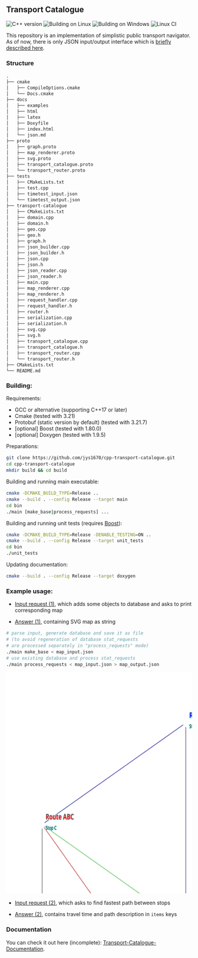 ## Transport Catalogue
![C++ version](https://img.shields.io/badge/C%2B%2B-17-blue)
![Building on Linux](https://github.com/jys1670/cpp-transport-catalogue/actions/workflows/building_linux.yml/badge.svg)
![Building on Windows](https://github.com/jys1670/cpp-transport-catalogue/actions/workflows/building_windows.yml/badge.svg)
![Linux CI](https://github.com/jys1670/cpp-transport-catalogue/actions/workflows/linux_ci_test.yml/badge.svg)

This repository is an implementation of simplistic public transport navigator.
As of now, there is only JSON input/output interface which is [briefly described here](https://github.com/jys1670/cpp-transport-catalogue/blob/main/docs/json.md).


### Structure
```
.
├── cmake
│   ├── CompileOptions.cmake
│   └── Docs.cmake
├── docs
│   ├── examples
│   ├── html
│   ├── latex
│   ├── Doxyfile
│   ├── index.html
│   └── json.md
├── proto
│   ├── graph.proto
│   ├── map_renderer.proto
│   ├── svg.proto
│   ├── transport_catalogue.proto
│   └── transport_router.proto
├── tests
│   ├── CMakeLists.txt
│   ├── test.cpp
│   ├── timetest_input.json
│   └── timetest_output.json
├── transport-catalogue
│   ├── CMakeLists.txt
│   ├── domain.cpp
│   ├── domain.h
│   ├── geo.cpp
│   ├── geo.h
│   ├── graph.h
│   ├── json_builder.cpp
│   ├── json_builder.h
│   ├── json.cpp
│   ├── json.h
│   ├── json_reader.cpp
│   ├── json_reader.h
│   ├── main.cpp
│   ├── map_renderer.cpp
│   ├── map_renderer.h
│   ├── request_handler.cpp
│   ├── request_handler.h
│   ├── router.h
│   ├── serialization.cpp
│   ├── serialization.h
│   ├── svg.cpp
│   ├── svg.h
│   ├── transport_catalogue.cpp
│   ├── transport_catalogue.h
│   ├── transport_router.cpp
│   └── transport_router.h
├── CMakeLists.txt
└── README.md
```
### Building:

Requirements:
* GCC or alternative (supporting C++17 or later)
* Cmake (tested with 3.21)
* Protobuf (static version by default) (tested with 3.21.7)
* [optional] Boost (tested with 1.80.0)
* [optional] Doxygen (tested with 1.9.5)


Preparations:
```sh
git clone https://github.com/jys1670/cpp-transport-catalogue.git
cd cpp-transport-catalogue
mkdir build && cd build
```

Building and running main executable:
```sh
cmake -DCMAKE_BUILD_TYPE=Release ..
cmake --build . --config Release --target main
cd bin
./main [make_base|process_requests] ...
```

Building and running unit tests (requires [Boost](https://www.boost.org/)):
```sh
cmake -DCMAKE_BUILD_TYPE=Release -DENABLE_TESTING=ON ..
cmake --build . --config Release --target unit_tests
cd bin
./unit_tests
```

Updating documentation:
```sh
cmake --build . --config Release --target doxygen
```

### Example usage:

 - [Input request (1)](https://raw.githubusercontent.com/jys1670/cpp-transport-catalogue/main/docs/examples/map_input.json), which adds some objects to database and asks to print corresponding map

 - [Answer (1)](https://raw.githubusercontent.com/jys1670/cpp-transport-catalogue/main/docs/examples/map_output.json), containing SVG map as string
```sh
# parse input, generate database and save it as file
# (to avoid regeneration of database stat_requests 
# are processed separately in "process_requests" mode)
./main make_base < map_input.json
# use existing database and process stat_requests
./main process_requests < map_input.json > map_output.json
```
<img src="https://raw.githubusercontent.com/jys1670/cpp-transport-catalogue/main/docs/examples/example_map.svg" width="650" height="600" alt="example-map">

- [Input request (2)](https://raw.githubusercontent.com/jys1670/cpp-transport-catalogue/main/docs/examples/route_input.json), which asks to find fastest path between stops

- [Answer (2)](https://raw.githubusercontent.com/jys1670/cpp-transport-catalogue/main/docs/examples/route_output.json), contains travel time and path description in `items` keys

### Documentation

You can check it out here (incomplete): [Transport-Catalogue-Documentation](https://jys1670.github.io/cpp-transport-catalogue/html/index.html).